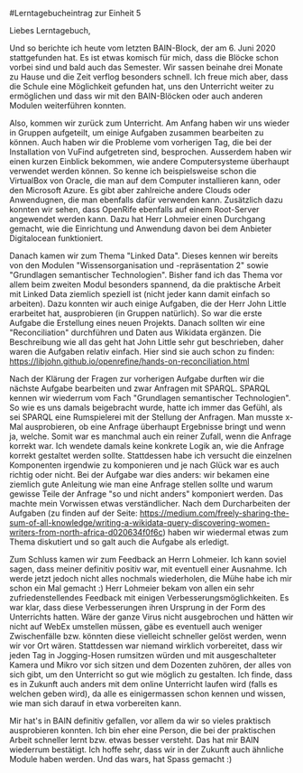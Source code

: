 #Lerntagebucheintrag zur Einheit 5

Liebes Lerntagebuch, 

Und so berichte ich heute vom letzten BAIN-Block, der am 6. Juni 2020 stattgefunden hat. Es ist etwas komisch für mich, dass die Blöcke schon vorbei sind und bald auch das Semester. Wir sassen beinahe drei Monate zu Hause und die Zeit verflog besonders schnell. Ich freue mich aber, dass die Schule eine Möglichkeit gefunden hat, uns den Unterricht weiter zu ermöglichen und dass wir mit den BAIN-Blöcken oder auch anderen Modulen weiterführen konnten. 

Also, kommen wir zurück zum Unterricht. Am Anfang haben wir uns wieder in Gruppen aufgeteilt, um einige Aufgaben zusammen bearbeiten zu können. Auch haben wir die Probleme vom vorherigen Tag, die bei der Installation von VuFind aufgetreten sind, besprochen. Ausserdem haben wir einen kurzen Einblick bekommen, wie andere Computersysteme überhaupt verwendet werden können. So kenne ich beispielsweise schon die VirtualBox von Oracle, die man auf dem Computer installieren kann, oder den Microsoft Azure. Es gibt aber zahlreiche andere Clouds oder Anwendugnen, die man ebenfalls dafür verwenden kann. 
Zusätzlich dazu konnten wir sehen, dass OpenRife ebenfalls auf einem Root-Server angewendet werden kann. Dazu hat Herr Lohmeier einen Durchgang gemacht, wie die Einrichtung und Anwendung davon bei dem Anbieter Digitalocean funktioniert. 

Danach kamen wir zum Thema "Linked Data". Dieses kennen wir bereits von den Modulen "Wissensorganisation und -repräsentation 2" sowie "Grundlagen semantischer Technologien". Bisher fand ich das Thema vor allem beim zweiten Modul besonders spannend, da die praktische Arbeit mit Linked Data ziemlich speziell ist (nicht jeder kann damit einfach so arbeiten). 
Dazu konnten wir auch einige Aufgaben, die der Herr John Little erarbeitet hat, ausprobieren (in Gruppen natürlich). So war die erste Aufgabe die Erstellung eines neuen Projekts. Danach sollten wir eine "Reconciliation" durchführen und Daten aus Wikidata ergänzen. Die Beschreibung wie all das geht hat John Little sehr gut beschrieben, daher waren die Aufgaben relativ einfach. Hier sind sie auch schon zu finden: https://libjohn.github.io/openrefine/hands-on-reconciliation.html

Nach der Klärung der Fragen zur vorherigen Aufgabe durften wir die nächste Aufgabe bearbeiten und zwar Anfragen mit SPARQL. SPARQL kennen wir wiederrum vom Fach "Grundlagen semantischer Technologien". So wie es uns damals beigebracht wurde, hatte ich immer das Gefühl, als sei SPARQL eine Rumspielerei mit der Stellung der Anfragen. Man musste x-Mal ausprobieren, ob eine Anfrage überhaupt Ergebnisse bringt und wenn ja, welche. Somit war es manchmal auch ein reiner Zufall, wenn die Anfrage korrekt war. Ich wendete damals keine konkrete Logik an, wie die Anfrage korrekt gestaltet werden sollte. Stattdessen habe ich versucht die einzelnen Komponenten irgendwie zu komponieren und je nach Glück war es auch richtig oder nicht. 
Bei der Aufgabe war dies anders: wir bekamen eine ziemlich gute Anleitung wie man eine Anfrage stellen sollte und warum gewisse Teile der Anfrage "so und nicht anders" komponiert werden. Das machte mein Vorwissen etwas verständlicher. Nach dem Durcharbeiten der Aufgaben (zu finden auf der Seite: https://medium.com/freely-sharing-the-sum-of-all-knowledge/writing-a-wikidata-query-discovering-women-writers-from-north-africa-d020634f0f6c) haben wir wiedermal etwas zum Thema diskutiert und so galt auch die Aufgabe als erledigt. 

Zum Schluss kamen wir zum Feedback an Herrn Lohmeier. Ich kann soviel sagen, dass meiner definitiv positiv war, mit eventuell einer Ausnahme. Ich werde jetzt jedoch nicht alles nochmals wiederholen, die Mühe habe ich mir schon ein Mal gemacht :) Herr Lohmeier bekam von allen ein sehr zufriedenstellendes Feedback mit einigen Verbesserungsmöglichkeiten. Es war klar, dass diese Verbesserungen ihren Ursprung in der Form des Unterrichts hatten. Wäre der ganze Virus nicht ausgebrochen und hätten wir nicht auf WebEx umstellen müssen, gäbe es eventuell auch weniger Zwischenfälle bzw. könnten diese vielleicht schneller gelöst werden, wenn wir vor Ort wären. Stattdessen war niemand wirklich vorbereitet, dass wir jeden Tag in Jogging-Hosen rumsitzen würden und mit ausgeschalteter Kamera und Mikro vor sich sitzen und dem Dozenten zuhören, der alles von sich gibt, um den Unterricht so gut wie möglich zu gestalten. Ich finde, dass es in Zukunft auch anders mit dem online Unterricht laufen wird (falls es welchen geben wird), da alle es einigermassen schon kennen und wissen, wie man sich darauf in etwa vorbereiten kann. 

Mir hat's in BAIN definitiv gefallen, vor allem da wir so vieles praktisch ausprobieren konnten. Ich bin eher eine Person, die bei der praktischen Arbeit schneller lernt bzw. etwas besser versteht. Das hat mir BAIN wiederrum bestätigt. Ich hoffe sehr, dass wir in der Zukunft auch ähnliche Module haben werden. Und das wars, hat Spass gemacht :)
